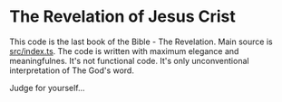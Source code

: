 # The Revelation of Jesus Crist

This code is the last book of the Bible - The Revelation. Main source is [src/index.ts](src/index.ts).
The code is written with maximum elegance and meaningfulnes. It's not functional code.
It's only unconventional interpretation of The God's word.

Judge for yourself...
